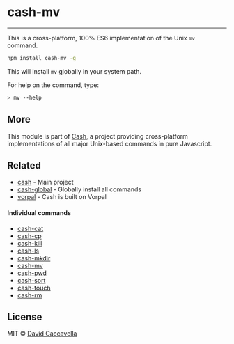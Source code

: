 # cash-mv

---

This is a cross-platform, 100% ES6 implementation of the Unix `mv` command.

```bash
npm install cash-mv -g
```

This will install `mv` globally in your system path.

For help on the command, type:

```bash
> mv --help
```

## More

This module is part of [Cash](https://github.com/dthree/cash), a project providing cross-platform implementations of all major Unix-based commands in pure Javascript.

## Related

- [cash](https://github.com/dthree/cash) - Main project
- [cash-global](https://npmjs.com/package/cash-global) - Globally install all commands
- [vorpal](https://github.com/dthree/vorpal) - Cash is built on Vorpal

#### Individual commands

- [cash-cat](https://npmjs.com/package/cash-cat)
- [cash-cp](https://npmjs.com/package/cash-cp)
- [cash-kill](https://npmjs.com/package/cash-kill)
- [cash-ls](https://npmjs.com/package/cash-ls)
- [cash-mkdir](https://npmjs.com/package/cash-mkdir)
- [cash-mv](https://npmjs.com/package/cash-mv)
- [cash-pwd](https://npmjs.com/package/cash-pwd)
- [cash-sort](https://npmjs.com/package/cash-sort)
- [cash-touch](https://npmjs.com/package/cash-touch)
- [cash-rm](https://npmjs.com/package/cash-rm)

## License

MIT © [David Caccavella](https://github.com/dthree)
